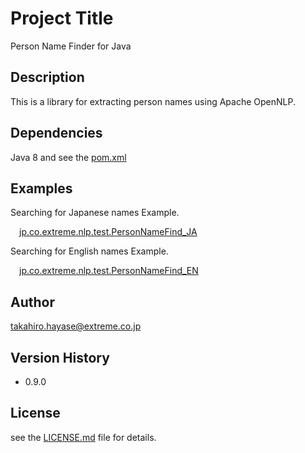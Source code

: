 # Project Title
Person Name Finder for Java

## Description
This is a library for extracting person names using Apache OpenNLP.

## Dependencies
Java 8 and see the [pom.xml](/pom.xml)

## Examples
Searching for Japanese names Example.

&emsp;[jp.co.extreme.nlp.test.PersonNameFind_JA](/src/test/java/jp/co/extreme/nlp/test/PersonNameFind_JA.java)

Searching for English names Example.

&emsp;[jp.co.extreme.nlp.test.PersonNameFind_EN](/src/test/java/jp/co/extreme/nlp/test/PersonNameFind_EN.java)

## Author
takahiro.hayase@extreme.co.jp

## Version History
* 0.9.0

## License
see the [LICENSE.md](/LICENSE.md) file for details.
